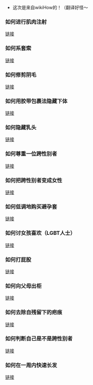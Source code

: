 - 这次是来自wikiHow的！（翻译好怪～

### 如何进行肌肉注射
<a href="https://zh.wikihow.com/进行肌肉注射" target="_blank">链接</a>

### 如何系套索
<a href="https://zh.wikihow.com/系套索" target="_blank">链接</a>

### 如何修剪阴毛
<a href="https://zh.wikihow.com/修剪阴毛" target="_blank">链接</a>

### 如何用胶带包裹法隐藏下体
<a href="https://zh.wikihow.com/用胶带包裹法隐藏下体" target="_blank">链接</a>

### 如何隐藏乳头
<a href="https://zh.wikihow.com/隐藏乳头" target="_blank">链接</a>

### 如何尊重一位跨性别者
<a href="https://zh.wikihow.com/尊重一位跨性别者" target="_blank">链接</a>

### 如何把跨性别者变成女性
<a href="https://zh.wikihow.com/把跨性别者变成女性" target="_blank">链接</a>

### 如何低调地购买避孕套
<a href="https://zh.wikihow.com/低调地购买避孕套" target="_blank">链接</a>

### 如何讨女孩喜欢（LGBT人士）
<a href="https://zh.wikihow.com/讨女孩喜欢（LGBT人士）" target="_blank">链接</a>

### 如何打屁股
<a href="https://zh.wikihow.com/打屁股" target="_blank">链接</a>

### 如何向父母出柜
<a href="https://zh.wikihow.com/向父母出柜" target="_blank">链接</a>

### 如何去除自残留下的疤痕
<a href="https://zh.wikihow.com/去除自残留下的疤痕" target="_blank">链接</a>

### 如何判断自己是不是跨性别者
<a href="https://zh.wikihow.com/判断自己是不是跨性别者" target="_blank">链接</a>

### 如何在一周内快速长发
<a href="https://zh.wikihow.com/在一周内快速长发" target="_blank">链接</a>